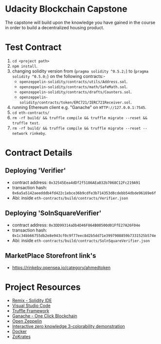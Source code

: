 # Udacity Blockchain Capstone

The capstone will build upon the knowledge you have gained in the course in order to build a decentralized housing product.

# Test Contract

1. `cd <project path>`
2. `npm install`.
3. changing solidity version from (`pragma solidity ^0.5.2;`) to (`pragma solidity ^0.5.0;`) on the following contracts:-
    * `openzeppelin-solidity/contracts/utils/Address.sol`.
    * `openzeppelin-solidity/contracts/math/SafeMath.sol`.
    * `openzeppelin-solidity/contracts/drafts/Counters.sol`.
    * `openzeppelin-solidity/contracts/token/ERC721/IERC721Receiver.sol`.
4. running Ethereum client e.g. "Ganache" on `HTTP://127.0.0.1:7545`.
5. `cd eth-contracts/`
6. `rm -rf build/ && truffle compile && truffle migrate --reset && truffle test`.
7. `rm -rf build/ && truffle compile && truffle migrate --reset --network rinkeby`.

# Contract Details
## Deploying 'Verifier'
* contract address: `0x32545Eea4dDf2f5186AEa032b7068C12Fc219A91`
* transaction hash: `0x6a5a5142aeedddb4fd422c1ebce36b9cdfe3b714353d8cdebb54dbde96169e6f`
* Abi: inside `eth-contracts/build/contracts/Verifier.json`

## Deploying 'SolnSquareVerifier'
* contract address: `0x3DD99314aDb4D46F864B00500d01FfE27A26F04e`
* transaction hash: `0x1c34bb66755db2e8e943cf0c9f77eec8d2b5dd71e3997908859b7331525b574e`
* Abi: inside `eth-contracts/build/contracts/SolnSquareVerifier.json`

## MarketPlace Storefront link's
* https://rinkeby.opensea.io/category/ahmedtoken

# Project Resources

* [Remix - Solidity IDE](https://remix.ethereum.org/)
* [Visual Studio Code](https://code.visualstudio.com/)
* [Truffle Framework](https://truffleframework.com/)
* [Ganache - One Click Blockchain](https://truffleframework.com/ganache)
* [Open Zeppelin ](https://openzeppelin.org/)
* [Interactive zero knowledge 3-colorability demonstration](http://web.mit.edu/~ezyang/Public/graph/svg.html)
* [Docker](https://docs.docker.com/install/)
* [ZoKrates](https://github.com/Zokrates/ZoKrates)
